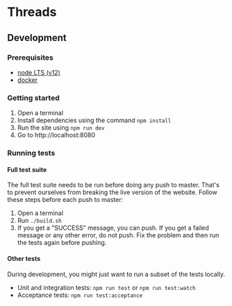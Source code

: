 # Threads

## Development

### Prerequisites

- [node LTS (v12)](https://nodejs.org/en/download/)
- [docker](https://docs.docker.com/get-docker/)

### Getting started

1. Open a terminal
2. Install dependencies using the command `npm install`
3. Run the site using `npm run dev`
4. Go to http://localhost:8080

### Running tests

#### Full test suite

The full test suite needs to be run before doing any push to master. That's to
prevent ourselves from breaking the live version of the website. Follow these
steps before each push to master:

1. Open a terminal
2. Run `./build.sh`
3. If you get a "SUCCESS" message, you can push. If you get a failed message or
   any other error, do not push. Fix the problem and then run the tests again
   before pushing.

#### Other tests

During development, you might just want to run a subset of the tests locally.

- Unit and integration tests: `npm run test` or `npm run test:watch`
- Acceptance tests: `npm run test:acceptance`

